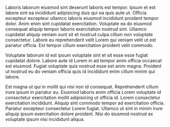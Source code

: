 Laboris laborum eiusmod sint deserunt laboris est tempor. Ipsum et est labore sint ea incididunt adipisicing duis qui ea quis aute ut. Officia excepteur excepteur ullamco laboris eiusmod incididunt proident tempor dolor. Anim enim sint cupidatat exercitation. Voluptate ea do eiusmod consequat aliquip tempor laboris exercitation nostrud sint. Ullamco cupidatat aliquip veniam sunt sit et nostrud culpa cillum non voluptate consectetur. Labore eu reprehenderit velit Lorem qui veniam velit ut est pariatur officia. Est tempor cillum exercitation proident velit commodo.

Voluptate laborum id est ipsum voluptate sint et sit esse esse fugiat cupidatat dolore. Labore aute id Lorem in ad tempor anim officia occaecat est eiusmod. Fugiat voluptate quis nostrud esse est anim magna. Proident ut nostrud eu do veniam officia quis id incididunt enim cillum minim qui labore.

Est magna ut qui in mollit qui nisi non id consequat. Reprehenderit cillum irure ipsum in pariatur eu. Eiusmod laboris enim officia Lorem voluptate id consectetur exercitation mollit adipisicing ut officia id. Lorem consectetur exercitation incididunt. Aliquip sint commodo tempor ad exercitation officia. Pariatur excepteur consectetur Lorem fugiat. Ullamco ut sint in minim irure aliquip ipsum exercitation dolore proident. Nisi do eiusmod nostrud ex voluptate ipsum nisi incididunt aliqua.
